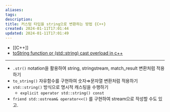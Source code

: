 ```yaml
---
aliases: 
tags: 
description:
title: 커스텀 타입을 string으로 변환하는 방법 {C++}
created: 2024-01-11T17:01:44
updated: 2024-01-11T17:01:49
---
```

- [[C++]]
- [toString function or (std::string) cast overload in c++](https://stackoverflow.com/a/41200166)
---

- `.str()` notation을 활용하여 string, stringstream, match_result 변환처럼 적용하기
- `to_string()` 자유함수를 구현하여 숫자⇒문자열 변환처럼 적용하기
- `std::string()` 방식으로 명시적 캐스팅을 수행하기
    - `explicit operator std::string() const`
- `friend std::ostream& operator<<()` 를 구현하여 stream으로 작성할 수도 있고.
